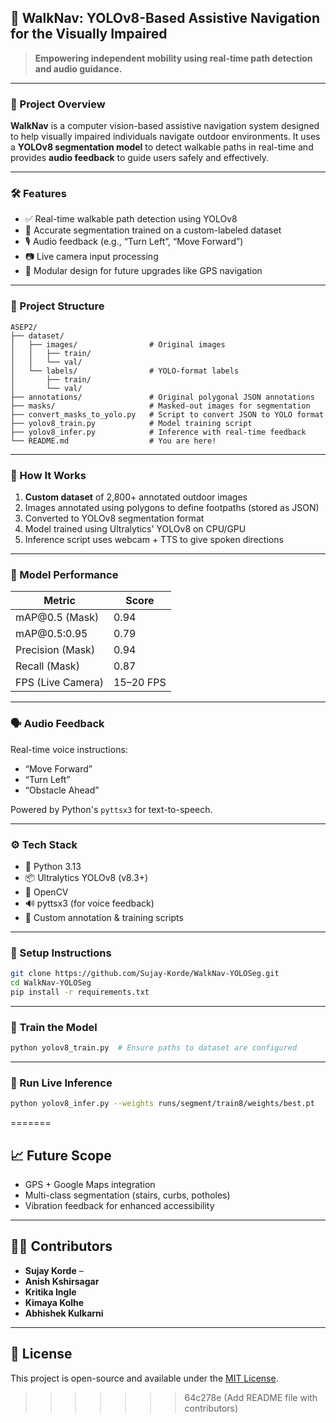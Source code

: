 ## 🧠 WalkNav: YOLOv8-Based Assistive Navigation for the Visually Impaired

> **Empowering independent mobility using real-time path detection and audio guidance.**

---

### 📌 Project Overview

**WalkNav** is a computer vision-based assistive navigation system designed to help visually impaired individuals navigate outdoor environments. It uses a **YOLOv8 segmentation model** to detect walkable paths in real-time and provides **audio feedback** to guide users safely and effectively.

---

### 🛠️ Features

* ✅ Real-time walkable path detection using YOLOv8
* 🎯 Accurate segmentation trained on a custom-labeled dataset
* 🎙️ Audio feedback (e.g., “Turn Left”, “Move Forward”)
* 📷 Live camera input processing
* 🧩 Modular design for future upgrades like GPS navigation

---

### 📂 Project Structure

```plaintext
ASEP2/
├── dataset/
│   ├── images/                # Original images
│   │   ├── train/
│   │   └── val/
│   └── labels/                # YOLO-format labels
│       ├── train/
│       └── val/
├── annotations/               # Original polygonal JSON annotations
├── masks/                     # Masked-out images for segmentation
├── convert_masks_to_yolo.py   # Script to convert JSON to YOLO format
├── yolov8_train.py            # Model training script
├── yolov8_infer.py            # Inference with real-time feedback
└── README.md                  # You are here!
```

---

### 🚀 How It Works

1. **Custom dataset** of 2,800+ annotated outdoor images
2. Images annotated using polygons to define footpaths (stored as JSON)
3. Converted to YOLOv8 segmentation format
4. Model trained using Ultralytics' YOLOv8 on CPU/GPU
5. Inference script uses webcam + TTS to give spoken directions

---

### 🧪 Model Performance

| Metric            | Score     |
| ----------------- | --------- |
| mAP\@0.5 (Mask)   | 0.94      |
| mAP\@0.5:0.95     | 0.79      |
| Precision (Mask)  | 0.94      |
| Recall (Mask)     | 0.87      |
| FPS (Live Camera) | 15–20 FPS |

---

### 🗣️ Audio Feedback

Real-time voice instructions:

* “Move Forward”
* “Turn Left”
* “Obstacle Ahead”

Powered by Python's `pyttsx3` for text-to-speech.

---

### ⚙️ Tech Stack

* 🐍 Python 3.13
* 📦 Ultralytics YOLOv8 (v8.3+)
* 📸 OpenCV
* 🔊 pyttsx3 (for voice feedback)
* 🧠 Custom annotation & training scripts

---

### 🔧 Setup Instructions

```bash
git clone https://github.com/Sujay-Korde/WalkNav-YOLOSeg.git
cd WalkNav-YOLOSeg
pip install -r requirements.txt
```

---

### 🧠 Train the Model

```bash
python yolov8_train.py  # Ensure paths to dataset are configured
```

---

### 📸 Run Live Inference

```bash
python yolov8_infer.py --weights runs/segment/train8/weights/best.pt
```

=======
## 📈 Future Scope

- GPS + Google Maps integration
- Multi-class segmentation (stairs, curbs, potholes)
- Vibration feedback for enhanced accessibility

---

## 👨‍💻 Contributors

- **Sujay Korde** – 
- **Anish Kshirsagar**
- **Kritika Ingle**
- **Kimaya Kolhe**
- **Abhishek Kulkarni**

---

## 📜 License

This project is open-source and available under the [MIT License](LICENSE).
>>>>>>> 64c278e (Add README file with contributors)
